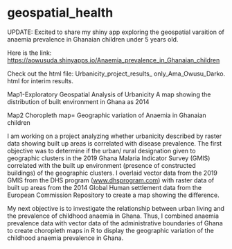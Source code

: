 # geospatial_health
UPDATE:
Excited to share my shiny app exploring the geospatial varaition of anaemia prevalence in Ghanaian children under 5 years old.

Here is the link: https://aowusuda.shinyapps.io/Anaemia_prevalence_in_Ghanaian_children

Check out the html file: Urbanicity_project_results_ only_Ama_Owusu_Darko. html for interim results.

Map1-Exploratory Geospatial Analysis of Urbanicity
A map showing the distribution of built environment in Ghana as 2014

Map2
Choropleth map= Geographic variation of Anaemia in Ghanaian children

I am working on a project analyzing whether urbanicity described by raster data showing built up areas is correlated with disease prevalence. The first objective was to determine if the urban/ rural designation given to geographic clusters in the 2019 Ghana Malaria Indicator Survey (GMIS) correlated with the built up environment (presence of constructed buildings) of the geographic clusters.
I overlaid vector data from the 2019 GMIS from the DHS program (www.dhsprogram.com) with raster data of built up areas from the 2014 Global Human settlement data from the European Commission Repository to create a map showing the difference.

My next objective is to investigate the relationship between urban living and the prevalence of childhood anaemia in Ghana. Thus, I combined anaemia prevalence data with vector data of the administrative boundaries of Ghana to create choropleth maps in R to display the geographic variation of the childhood anaemia prevalence in Ghana.
